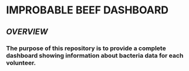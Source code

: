# **IMPROBABLE BEEF DASHBOARD**

## ***OVERVIEW***

### The purpose of this repository is to provide a complete dashboard showing information about bacteria data for each volunteer.
